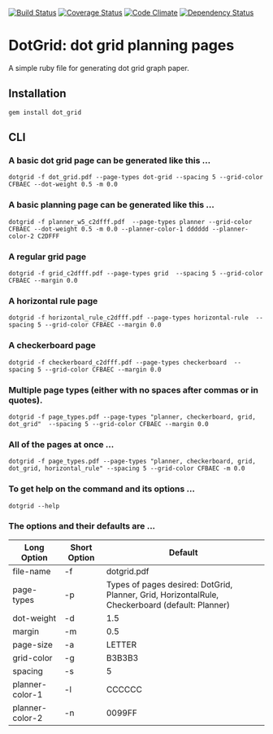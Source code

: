 [![Build Status](https://travis-ci.org/slabounty/dot_grid.svg?branch=master)](https://travis-ci.org/slabounty/dot_grid)
[![Coverage Status](https://coveralls.io/repos/slabounty/dot_grid/badge.png?branch=master)](https://coveralls.io/r/slabounty/dot_grid?branch=master)
[![Code Climate](https://codeclimate.com/github/slabounty/dot_grid.png)](https://codeclimate.com/github/slabounty/dot_grid)
[![Dependency Status](https://gemnasium.com/slabounty/dot_grid.svg)](https://gemnasium.com/slabounty/dot_grid)

# DotGrid: dot grid planning pages

A simple ruby file for generating dot grid graph paper.


## Installation
    gem install dot_grid

## CLI

### A basic dot grid page can be generated like this ...
    dotgrid -f dot_grid.pdf --page-types dot-grid --spacing 5 --grid-color CFBAEC --dot-weight 0.5 -m 0.0

### A basic planning page can be generated like this ...
    dotgrid -f planner_w5_c2dfff.pdf  --page-types planner --grid-color CFBAEC --dot-weight 0.5 -m 0.0 --planner-color-1 dddddd --planner-color-2 C2DFFF

### A regular grid page
    dotgrid -f grid_c2dfff.pdf --page-types grid  --spacing 5 --grid-color CFBAEC --margin 0.0

### A horizontal rule page
    dotgrid -f horizontal_rule_c2dfff.pdf --page-types horizontal-rule  --spacing 5 --grid-color CFBAEC --margin 0.0

### A checkerboard page
    dotgrid -f checkerboard_c2dfff.pdf --page-types checkerboard  --spacing 5 --grid-color CFBAEC --margin 0.0

### Multiple page types (either with no spaces after commas or in quotes).
    dotgrid -f page_types.pdf --page-types "planner, checkerboard, grid, dot_grid"  --spacing 5 --grid-color CFBAEC --margin 0.0

### All of the pages at once ...
    dotgrid -f page_types.pdf --page-types "planner, checkerboard, grid, dot_grid, horizontal_rule" --spacing 5 --grid-color CFBAEC -m 0.0

### To get help on the command and its options ...
    dotgrid --help

### The options and their defaults are ...

<table>
<thead>
<tr>
<th>Long Option</th><th>Short Option</th><th>Default</th>
</tr>
</thead>
<tbody>
<tr><td>file-name</td><td>-f</td><td>dotgrid.pdf</td></tr>
<tr><td>page-types</td><td>-p</td><td>Types of pages desired: DotGrid, Planner, Grid, HorizontalRule, Checkerboard (default: Planner)</td></tr>
<tr><td>dot-weight</td><td>-d</td><td>1.5</td></tr>
<tr><td>margin</td><td>-m</td><td>0.5</td></tr>
<tr><td>page-size</td><td>-a</td><td>LETTER</td></tr>
<tr><td>grid-color</td><td>-g</td><td>B3B3B3</td></tr>
<tr><td>spacing</td><td>-s</td><td>5</td></tr>
<tr><td>planner-color-1</td><td>-l</td><td>CCCCCC</td></tr>
<tr><td>planner-color-2</td><td>-n</td><td>0099FF</td></tr>
</tbody>
</table>
